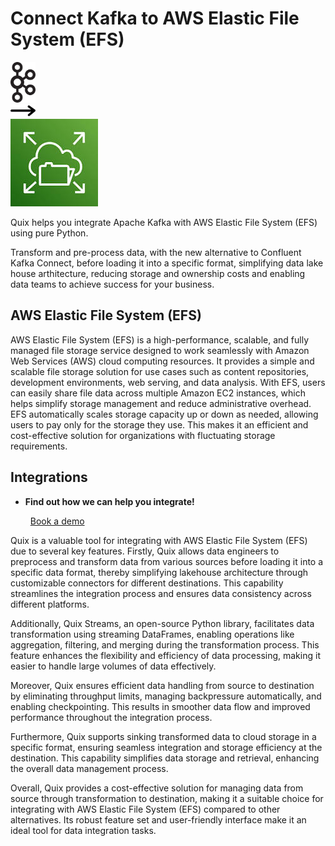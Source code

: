 # Connect Kafka to AWS Elastic File System (EFS)

<div class="connect-images cards blog-grid-card" markdown>
<div>
<img src="../images/kafka_logo.png" width="40px" />
</div>
<div>
<img src="../images/arrow.svg" width="40px" />
</div>
<div>
<img src="./images/aws-elastic-file-system-(efs-_1.jpg" />
</div>
</div>

Quix helps you integrate Apache Kafka with AWS Elastic File System (EFS) using pure Python.

Transform and pre-process data, with the new alternative to Confluent Kafka Connect, before loading it into a specific format, simplifying data lake house arthitecture, reducing storage and ownership costs and enabling data teams to achieve success for your business.

## AWS Elastic File System (EFS)

AWS Elastic File System (EFS) is a high-performance, scalable, and fully managed file storage service designed to work seamlessly with Amazon Web Services (AWS) cloud computing resources. It provides a simple and scalable file storage solution for use cases such as content repositories, development environments, web serving, and data analysis. With EFS, users can easily share file data across multiple Amazon EC2 instances, which helps simplify storage management and reduce administrative overhead. EFS automatically scales storage capacity up or down as needed, allowing users to pay only for the storage they use. This makes it an efficient and cost-effective solution for organizations with fluctuating storage requirements.

## Integrations

<div class="grid cards" markdown>

- __Find out how we can help you integrate!__

    <a class="md-button md-button--primary" href="https://share.hsforms.com/1iW0TmZzKQMChk0lxd_tGiw4yjw2?__hstc=175542013.2303933fbd746c0ac86d9ccbe9bc9100.1728383268831.1729603416735.1729620918855.31&__hssc=175542013.1.1729620918855&__hsfp=2132701734" target="_blank" style="margin:.5rem;">Book a demo</a>

</div>


Quix is a valuable tool for integrating with AWS Elastic File System (EFS) due to several key features. Firstly, Quix allows data engineers to preprocess and transform data from various sources before loading it into a specific data format, thereby simplifying lakehouse architecture through customizable connectors for different destinations. This capability streamlines the integration process and ensures data consistency across different platforms.

Additionally, Quix Streams, an open-source Python library, facilitates data transformation using streaming DataFrames, enabling operations like aggregation, filtering, and merging during the transformation process. This feature enhances the flexibility and efficiency of data processing, making it easier to handle large volumes of data effectively.

Moreover, Quix ensures efficient data handling from source to destination by eliminating throughput limits, managing backpressure automatically, and enabling checkpointing. This results in smoother data flow and improved performance throughout the integration process.

Furthermore, Quix supports sinking transformed data to cloud storage in a specific format, ensuring seamless integration and storage efficiency at the destination. This capability simplifies data storage and retrieval, enhancing the overall data management process.

Overall, Quix provides a cost-effective solution for managing data from source through transformation to destination, making it a suitable choice for integrating with AWS Elastic File System (EFS) compared to other alternatives. Its robust feature set and user-friendly interface make it an ideal tool for data integration tasks.

